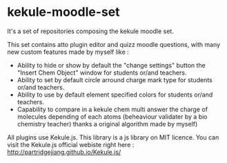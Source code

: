 # kekule-moodle-set
It's a set of repositories composing the kekule moodle set.

This set contains atto plugin editor and quizz moodle questions, with many new custom features made by myself like :
- Ability to hide or show by default the "change settings" button the "Insert Chem Object" window for students or/and teachers.
- Ability to set by default circle arround charge mark type for students or/and teachers.
- Ability to use by default element specified colors for students or/and teachers.
- Capability to compare in a kekule chem multi answer the charge of molecules depending of each atoms (beheaviour validater by a bio chemistry teacher) thanks a original algorithm made by myself)

All plugins use Kekule.js.
This library is a js library on MIT licence.
You can visit the Kekule.js official webiste right here : http://partridgejiang.github.io/Kekule.js/
